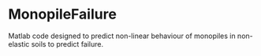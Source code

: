 # MonopileFailure
Matlab code designed to predict non-linear behaviour of monopiles in non-elastic soils to predict failure.
